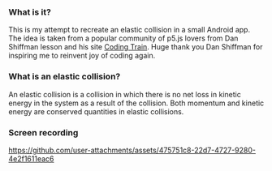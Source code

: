 ### What is it?
This is my attempt to recreate an elastic collision in a small Android app. The idea is taken from a popular community of p5.js lovers from Dan Shiffman lesson and his site [Coding Train](https://thecodingtrain.com/challenges/184-elastic-collisions). Huge thank you Dan Shiffman for inspiring me to reinvent joy of coding again.

### What is an elastic collision?
An elastic collision is a collision in which there is no net loss in kinetic energy in the system as a result of the collision. Both momentum and kinetic energy are conserved quantities in elastic collisions.

### Screen recording
https://github.com/user-attachments/assets/475751c8-22d7-4727-9280-4e2f1611eac6

